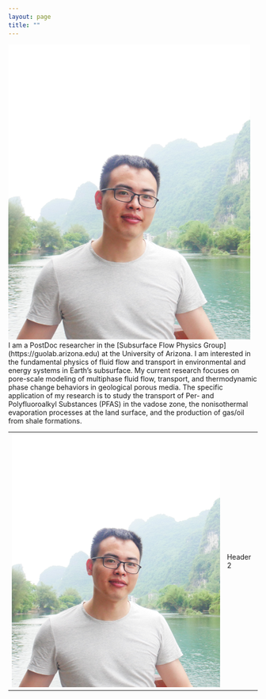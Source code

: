 ```yaml
---
layout: page
title: ""
---
```


<div style="float: left; margin-right: 15px;">
    <img src="headshot.jpg" alt="Description" style="max-width: 100; height: auto;">
</div>
I am a PostDoc researcher in the [Subsurface Flow Physics Group](https://guolab.arizona.edu) at the University of Arizona. I am interested in the fundamental physics of fluid flow and transport in environmental and energy systems in Earth’s subsurface. My current research focuses on pore-scale modeling of multiphase fluid flow, transport, and thermodynamic phase change behaviors in geological porous media. The specific application of my research is to study the transport of Per- and Polyfluoroalkyl Substances (PFAS) in the vadose zone, the nonisothermal evaporation processes at the land surface, and the production of gas/oil from shale formations.

<table style="border-collapse: collapse;">
  <tr style="border-bottom: none;">
    <td style="border: none"><img src="headshot.jpg" alt="Description" style="max-width: 100; height: auto;"></td>
    <td style="border: none">Header 2</td>
  </tr>
</table>

<!-- 
<img src="headshot.jpg" alt="Description" style="max-width: 50%; height: auto;">
I am a PostDoc researcher in the [Subsurface Flow Physics Group](https://guolab.arizona.edu) at the University of Arizona. I am interested in the fundamental physics of fluid flow and transport in environmental and energy systems in Earth’s subsurface. My current research focuses on pore-scale modeling of multiphase fluid flow, transport, and thermodynamic phase change behaviors in geological porous media. The specific application of my research is to study the transport of Per- and Polyfluoroalkyl Substances (PFAS) in the vadose zone, the nonisothermal evaporation processes at the land surface, and the production of gas/oil from shale formations. 
-->


